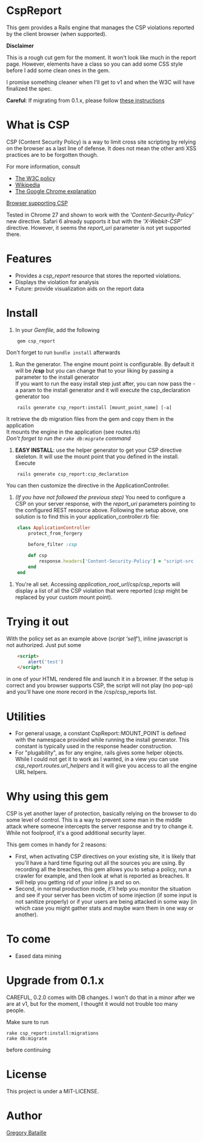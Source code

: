 CspReport
=========

This gem provides a Rails engine that manages the CSP violations reported by
the client browser (when supported).

**Disclaimer**

This is a rough cut gem for the moment. It won't look like much in the report
page. However, elements have a class so you can add some CSS style before I
 add some clean ones in the gem.

I promise something cleaner when I'll get to v1 and when the W3C will have
finalized the spec.

**Careful**: If migrating from 0.1.x, please follow 
[these instructions](#upgrade-from-01x)

What is CSP
===========

CSP (Content Security Policy) is a way to limit cross site scripting by relying
on the browser as a last line of defense. It does not mean the other anti XSS
practices are to be forgotten though.

For more information, consult
* [The W3C policy](http://www.w3.org/TR/CSP/)
* [Wikipedia](http://en.wikipedia.org/wiki/Content_Security_Policy)
* [The Google Chrome explanation](https://developer.chrome.com/extensions/contentSecurityPolicy.html)

[Browser supporting CSP](http://caniuse.com/#search=csp)

Tested in Chrome 27 and shown to work with the *'Content-Security-Policy'* new
directive.
Safari 6 already supports it but with the *'X-Webkit-CSP'* directive. However, it
seems the *report_uri* parameter is not yet supported there.

Features
========

* Provides a *csp_report* resource that stores the reported violations.
* Displays the violation for analysis
* Future: provide visualization aids on the report data

Install
=======

1. In your *Gemfile*, add the following
```
	gem csp_report
```
Don't forget to run `bundle install` afterwards

1. Run the generator. The engine mount point is configurable. By default it will be 
**/csp** but you can change that to your liking by passing a parameter to the
install generator  
If you want to run the easy install step just after, you can now pass the -a
param to the install generator and it will execute the csp_declaration generator
too
```shell
	rails generate csp_report:install [mount_point_name] [-a]
```
It retrieve the db migration files from the gem and copy them in the application  
It mounts the engine in the application (see routes.rb)  
*Don't forget to run the `rake db:migrate` command*

1. **EASY INSTALL**: use the helper generator to get your CSP directive skeleton.
It will use the mount point that you defined in the install.
Execute
```shell
	rails generate csp_report:csp_declaration
```
You can then customize the directive in the ApplicationController.

1. *(If you have not followed the previous step)* You need to configure a CSP on your 
server response, with the *report_uri*
parameters pointing to the configured REST resource above. Following the setup
above, one solution is to find this in your application_controller.rb file:
```ruby
	class ApplicationController
		protect_from_forgery

		before_filter :csp
	
		def csp
			response.headers['Content-Security-Policy'] = "script-src 'self'; report-uri /csp/csp_reports"
		end
	end
```

1. You're all set. Accessing *application_root_url*/csp/csp_reports will display
a list of all the CSP violation that were reported (*csp* might be replaced by
your custom mount point).

Trying it out
=============

With the policy set as an example above (*script 'self'*), inline javascript is
not authorized. Just put some

```html
	<script>
		alert('test')
	</script>
```

in one of your HTML rendered file and launch it in a browser. If the setup is
correct and you browser supports CSP, the script will not play (no pop-up) and 
you'll have one more record in the /csp/csp_reports list.

Utilities
=========

* For general usage, a constant CspReport::MOUNT_POINT is defined with the 
namespace provided while running the install generator. This constant is
typically used in the response header construction.
* For "plugability", as for any engine, rails gives some helper objects. While
I could not get it to work as I wanted, in a view you can use *csp_report.routes.url_helpers*
and it will give you access to all the engine URL helpers.

Why using this gem
==================

CSP is yet another layer of protection, basically relying on the browser to do
some level of control. This is a way to prevent some man in the middle attack 
where someone intercepts the server response and try to change it. While not
foolproof, it's a good additional security layer.

This gem comes in handy for 2 reasons:
* First, when activating CSP directives on your existing site, it is likely 
that you'll have a hard
time figuring out all the sources you are using. By recording all the breaches,
 this gem allows you to setup a policy, run a crawler for example, and then 
look at what is reported as breaches. It will help you getting rid of your 
inline js and so on.
* Second, in normal production mode, it'll help you monitor the situation and 
see if your server has been victim of some injection (if some input is not 
sanitize properly) or if your users are being attacked in some way (in which 
case you might gather stats and maybe warn them in one way or another).

To come
=======

* Eased data mining

Upgrade from 0.1.x
==================

CAREFUL, 0.2.0 comes with DB changes. I won't do that in a minor after we are at
v1, but for the moment, I thought it would not trouble too many people.

Make sure to run
```shell
rake csp_report:install:migrations
rake db:migrate
```
before continuing

License
=======

This project is under a MIT-LICENSE.

Author
======

[Gregory Bataille](https://github.com/gbataille)
